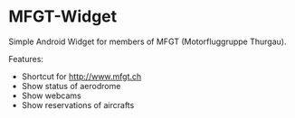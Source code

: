 # MFGT-Widget

Simple Android Widget for members of MFGT (Motorfluggruppe Thurgau).

Features:
* Shortcut for http://www.mfgt.ch
* Show status of aerodrome
* Show webcams
* Show reservations of aircrafts
